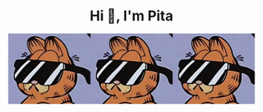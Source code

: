 <h1 align="center">Hi 👋, I'm Pita</h1>

![alt text](https://github.com/pita092/images-for-repos/blob/main/gerf3-imageonline.co-merged.png?raw=true)






